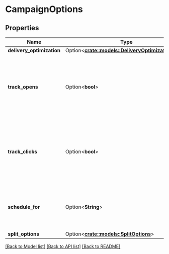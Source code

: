 # CampaignOptions

## Properties

Name | Type | Description | Notes
------------ | ------------- | ------------- | -------------
**delivery_optimization** | Option<[**crate::models::DeliveryOptimizationType**](DeliveryOptimizationType.md)> |  | [optional]
**track_opens** | Option<**bool**> | Should the opens be tracked? If no value has been provided, Account's default setting will be used. | [optional]
**track_clicks** | Option<**bool**> | Should the clicks be tracked? If no value has been provided, Account's default setting will be used. | [optional]
**schedule_for** | Option<**String**> | Date when this Campaign is scheduled to be sent on | [optional]
**split_options** | Option<[**crate::models::SplitOptions**](SplitOptions.md)> |  | [optional]

[[Back to Model list]](../README.md#documentation-for-models) [[Back to API list]](../README.md#documentation-for-api-endpoints) [[Back to README]](../README.md)


